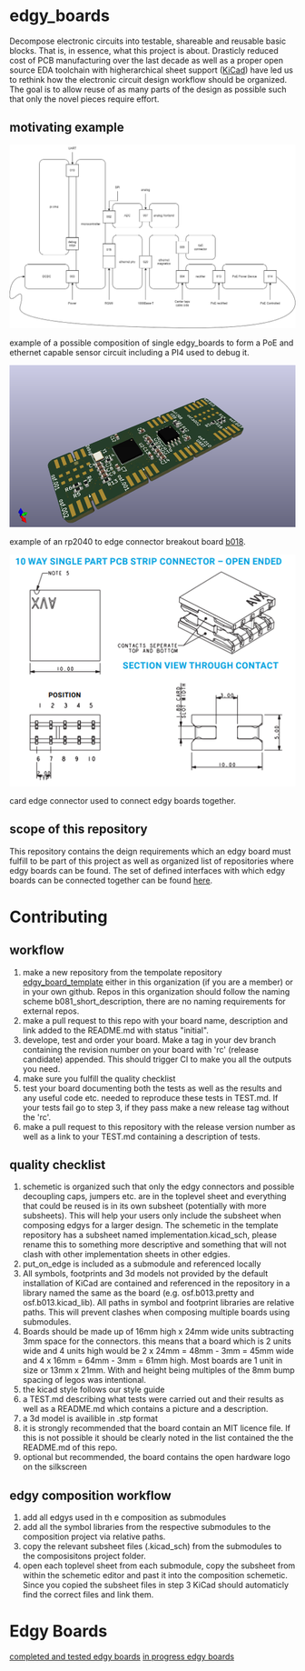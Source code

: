 # edgy_boards
Decompose electronic circuits into testable, shareable and reusable basic blocks. That is, in essence, what this project is about. Drasticly reduced cost of PCB manufacturing over the last decade as well as a proper open source EDA toolchain with higherarchical sheet support ([KiCad](https://www.kicad.org/)) have led us to rethink how the electronic circuit design workflow should be organized. The goal is to allow reuse of as many parts of the design as possible such that only the novel pieces require effort.

## motivating example
![](doc/motivating_example.drawio.png)

example of a possible composition of single edgy_boards to form a PoE and ethernet capable sensor circuit including a PI4 used to debug it.

![](doc/b018.png)

example of an rp2040 to edge connector breakout board [b018](https://github.com/skunkforce/b018_pi_pico_breakout).  

![](doc/card_edge_connector.png)

card edge connector used to connect edgy boards together. 


## scope of this repository
This repository contains the deign requirements which an edgy board must fulfill to be part of this project as well as organized list of repositories where edgy boards can be found. The set of defined interfaces with which edgy boards can be connected together can be found [here](https://github.com/skunkforce/things_on_edge).

# Contributing
## workflow
1. make a new repository from the tempolate repository [edgy_board_template](https://github.com/skunkforce/edgy_board_template) either in this organization (if you are a member) or in your own github. Repos in this organization should follow the naming scheme b081_short_description, there are no naming requirements for external repos. 
2. make a pull request to this repo with your board name, description and link added to the README.md with status "initial".
3. develope, test and order your board. Make a tag in your dev branch containing the revision number on your board with 'rc' (release candidate) appended. This should trigger CI to make you all the outputs you need.
4. make sure you fulfill the quality checklist
5. test your board documenting both the tests as well as the results and any useful code etc. needed to reproduce these tests in TEST.md. If your tests fail go to step 3, if they pass make a new release tag without the 'rc'.
6. make a pull request to this repository with the release version number as well as a link to your TEST.md containing a description of tests.


## quality checklist
1. schemetic is organized such that only the edgy connectors and possible decoupling caps, jumpers etc. are in the toplevel sheet and everything that could be reused is in its own subsheet (potentially with more subsheets). This will help your users only include the subsheet when composing edgys for a larger design.
The schemetic in the template repository has a subsheet named implementation.kicad_sch, please rename this to something more descriptive and something that will not clash with other implementation sheets in other edgies. 
2. put_on_edge is included as a submodule and referenced locally
3. All symbols, footprints and 3d models not provided by the default installation of KiCad are contained and referenced in the repository in a library named the same as the board (e.g. osf.b013.pretty and osf.b013.kicad_lib). All paths in symbol and footprint libraries are relative paths. This will prevent clashes when composing multiple boards using submodules.
4. Boards should be made up of 16mm high x 24mm wide units subtracting 3mm space for the connectors. this means that a board which is 2 units wide and 4 units high would be 2 x 24mm = 48mm - 3mm = 45mm wide and 4 x 16mm = 64mm - 3mm = 61mm high. Most boards are 1 unit in size or 13mm x 21mm. With and height being multiples of the 8mm bump spacing of legos was intentional. 
5. the kicad style follows our style guide
6. a TEST.md describing what tests were carried out and their results as well as a README.md which contains a picture and a description.
7. a 3d model is availible in .stp format
8. it is strongly recommended that the board contain an MIT licence file. If this is not possible it should be clearly noted in the list contained the the README.md of this repo.
9. optional but recommended, the board contains the open hardware logo on the silkscreen

## edgy composition workflow
1. add all edgys used in th e composition as submodules
2. add all the symbol libraries from the respective submodules to the composition project via relative paths.
3. copy the relevant subsheet files (.kicad_sch) from the submodules to the composisitons project folder.
4. open each toplevel sheet from each submodule, copy the subsheet from within the schemetic editor and past it into the composition schemetic. Since you copied the subsheet files in step 3 KiCad should automaticly find the correct files and link them.

# Edgy Boards

[completed and tested edgy boards](Tested.md)
[in progress edgy boards](in_progress.md)
